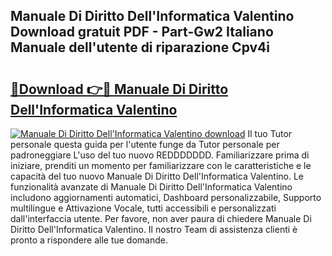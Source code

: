 ## Manuale Di Diritto Dell'Informatica Valentino Download gratuit PDF - Part-Gw2 Italiano Manuale dell'utente di riparazione Cpv4i

# <h2><a href="http://dfd3el.blite.top/?on=Manuale+Di+Diritto+Dell%27Informatica+Valentino">🔗Download 👉🔴 Manuale Di Diritto Dell'Informatica Valentino</a></h2>

[![Manuale Di Diritto Dell'Informatica Valentino download](https://i.imgur.com/lujVjoI.png)](http://dfd3el.blite.top/?on=Manuale+Di+Diritto+Dell%27Informatica+Valentino)
Il tuo Tutor personale questa guida per l'utente funge da Tutor personale per padroneggiare L'uso del tuo nuovo REDDDDDDD. Familiarizzare prima di iniziare, prenditi un momento per familiarizzare con le caratteristiche e le capacità del tuo nuovo Manuale Di Diritto Dell'Informatica Valentino. Le funzionalità avanzate di Manuale Di Diritto Dell'Informatica Valentino includono aggiornamenti automatici, Dashboard personalizzabile, Supporto multilingue e Attivazione Vocale, tutti accessibili e personalizzati dall'interfaccia utente. Per favore, non aver paura di chiedere Manuale Di Diritto Dell'Informatica Valentino. Il nostro Team di assistenza clienti è pronto a rispondere alle tue domande.
